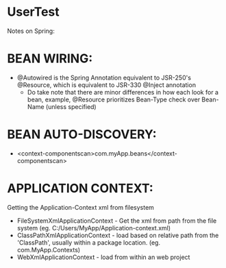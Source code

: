 # UserTest

Notes on Spring:

# BEAN WIRING:
- @Autowired is the Spring Annotation equivalent to JSR-250's @Resource, which is equivalent to JSR-330 @Inject annotation
  - Do take note that there are minor differences in how each look for a bean, example, @Resource prioritizes Bean-Type check over Bean-Name (unless specified)

# BEAN AUTO-DISCOVERY:
- &lt;context-componentscan>com.myApp.beans&lt;/context-componentscan>

# APPLICATION CONTEXT:
Getting the Application-Context xml from filesystem
- FileSystemXmlApplicationContext - Get the xml from path from the file system (eg. C:/Users/MyApp/Application-context.xml)
- ClassPathXmlApplicationContext  - load based on relative path from the 'ClassPath', usually within a package location. (eg. com.MyApp.Contexts)
- WebXmlApplicationContext - load from within an web project
